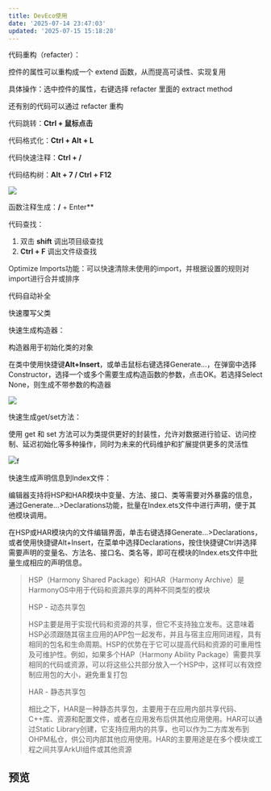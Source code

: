 ```yaml
---
title: DevEco使用
date: '2025-07-14 23:47:03'
updated: '2025-07-15 15:18:28'
---
```

<font style="background-color:rgba(255, 255, 255, 0);">代码重构（refacter）：</font>

<font style="background-color:rgba(255, 255, 255, 0);">控件的属性可以重构成一个 extend 函数，从而提高可读性、实现复用</font>

<font style="background-color:rgba(255, 255, 255, 0);">具体操作：选中控件的属性，右键选择 refacter 里面的 extract method</font>

<font style="background-color:rgba(255, 255, 255, 0);">还有别的代码可以通过 refacter 重构</font>

<font style="color:rgba(0, 0, 0, 0.85);background-color:rgba(255, 255, 255, 0);">代码跳转：</font>**<font style="color:rgba(0, 0, 0, 0.9);background-color:rgba(255, 255, 255, 0);">Ctrl +</font>****<font style="color:rgba(0, 0, 0, 0.9);background-color:rgba(255, 255, 255, 0);"> </font>****<font style="color:rgba(0, 0, 0, 0.85);background-color:rgba(255, 255, 255, 0);">鼠标点击</font>**

<font style="color:rgba(0, 0, 0, 0.85);background-color:rgba(255, 255, 255, 0);">代码格式化：</font>**<font style="color:rgba(0, 0, 0, 0.9);background-color:rgba(255, 255, 255, 0);">Ctrl + Alt + L</font>**

<font style="color:rgba(0, 0, 0, 0.85);background-color:rgba(255, 255, 255, 0);">代码快速注释：</font>**<font style="color:rgba(0, 0, 0, 0.85);background-color:rgba(255, 255, 255, 0);">Ctrl + /</font>**

<font style="color:rgba(0, 0, 0, 0.85);background-color:rgba(255, 255, 255, 0);">代码结构树：</font>**<font style="color:rgba(0, 0, 0, 0.85);background-color:rgba(255, 255, 255, 0);">Alt + 7 / Ctrl + F12</font>**

![](/images/cf0a5be1f03ff1234974c3811ad52051.png)

<font style="color:rgba(0, 0, 0, 0.85);background-color:rgba(255, 255, 255, 0);">函数注释生成：</font>**<font style="color:rgba(0, 0, 0, 0.85);background-color:rgba(255, 255, 255, 0);">/** + Enter</font>**

<font style="color:rgba(0, 0, 0, 0.85);background-color:rgba(255, 255, 255, 0);">代码查找：</font>

1. <font style="color:rgba(0, 0, 0, 0.85);background-color:rgba(255, 255, 255, 0);">双击 </font>**<font style="color:rgba(0, 0, 0, 0.85);background-color:rgba(255, 255, 255, 0);">shift</font>**<font style="color:rgba(0, 0, 0, 0.85);background-color:rgba(255, 255, 255, 0);"> 调出项目级查找</font>
2. **<font style="color:rgba(0, 0, 0, 0.85);background-color:rgba(255, 255, 255, 0);">Ctrl + F</font>**<font style="color:rgba(0, 0, 0, 0.85);background-color:rgba(255, 255, 255, 0);"> 调出文件级查找</font>

<font style="color:rgba(0, 0, 0, 0.85);background-color:rgba(255, 255, 255, 0);">Optimize Imports功能：可以快速清除未使用的import，并根据设置的规则对import进行合并或排序</font>



代码自动补全

快速覆写父类

快速生成构造器：

构造器用于初始化类的对象

在类中使用快捷键**Alt+Insert**，或单击鼠标右键选择Generate...，在弹窗中选择Constructor，选择一个或多个需要生成构造函数的参数，点击OK。若选择Select None，则生成不带参数的构造器

![](/images/f1b49bfe2b3920d0a8e852f795506b72.gif)

快速生成get/set方法：

使用 get 和 set 方法可以为类提供更好的封装性，允许对数据进行验证、访问控制、延迟初始化等多种操作，同时为未来的代码维护和扩展提供更多的灵活性

![](/images/4903ee36369bcee8322bd5ac3d93d0fa.gif)f

快速生成声明信息到Index文件：

编辑器支持将HSP和HAR模块中变量、方法、接口、类等需要对外暴露的信息，通过Generate...>Declarations功能，批量在Index.ets文件中进行声明，便于其他模块调用。

在HSP或HAR模块内的文件编辑界面，单击右键选择Generate...>Declarations，或者使用快捷键Alt+Insert，在菜单中选择Declarations，按住快捷键Ctrl并选择需要声明的变量名、方法名、接口名、类名等，即可在模块的Index.ets文件中批量生成相应的声明信息。

> HSP（Harmony Shared Package）和HAR（Harmony Archive）是HarmonyOS中用于代码和资源共享的两种不同类型的模块
>
> HSP - 动态共享包
>
> HSP主要是用于实现代码和资源的共享，但它不支持独立发布。这意味着HSP必须跟随其宿主应用的APP包一起发布，并且与宿主应用同进程，具有相同的包名和生命周期。HSP的优势在于它可以提高代码和资源的可重用性及可维护性。例如，如果多个HAP（Harmony Ability Package）需要共享相同的代码或资源，可以将这些公共部分放入一个HSP中，这样可以有效控制应用包的大小，避免重复打包
>
> HAR - 静态共享包
>
> 相比之下，HAR是一种静态共享包，主要用于在应用内部共享代码、C++库、资源和配置文件，或者在应用发布后供其他应用使用。HAR可以通过Static Library创建，它支持应用内的共享，也可以作为二方库发布到OHPM私仓，供公司内部其他应用使用。HAR的主要用途是在多个模块或工程之间共享ArkUI组件或其他资源
>

## 预览
